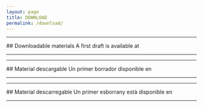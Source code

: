```yaml
---
layout: page
title: DOWNLOAD
permalink: /download/
---
```

<hr/>
## Downloadable materials
A first draft is available at <https://github.com/DuinoBasedLearning/Lab/tree/master/en>
<hr/>
<hr/>
## Material descargable
Un primer borrador disponible en <https://github.com/DuinoBasedLearning/Lab/tree/master/es>
<hr/>
<hr/>
## Material descarregable
Un primer esborrany està disponible en <https://github.com/DuinoBasedLearning/Lab/tree/master/cat>
<hr/>
